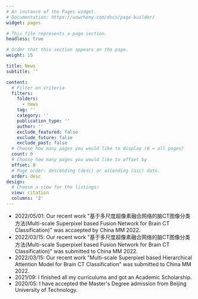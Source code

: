 ```yaml
---
# An instance of the Pages widget.
# Documentation: https://wowchemy.com/docs/page-builder/
widget: pages

# This file represents a page section.
headless: true

# Order that this section appears on the page.
weight: 15

title: News
subtitle: ''

content:
  # Filter on criteria
  filters:
    folders:
      - news
    tag: ''
    category: ''
    publication_type: ''
    author: ''
    exclude_featured: false
    exclude_future: false
    exclude_past: false
  # Choose how many pages you would like to display (0 = all pages)
  count: 0
  # Choose how many pages you would like to offset by
  offset: 0
  # Page order: descending (desc) or ascending (asc) date.
  order: desc
design:
  # Choose a view for the listings:
  view: citation
  columns: '2'
---
```

<ul>
<li>2022/05/01: Our recent work "基于多尺度超像素融合网络的脑CT图像分类方法(Multi-scale Superpixel based Fusion Network for Brain CT Classification)" was accaepted by China MM 2022.
<li>2022/03/15: Our recent work "基于多尺度超像素融合网络的脑CT图像分类方法(Multi-scale Superpixel based Fusion Network for Brain CT Classification)" was submitted to China MM 2022.</li>
<li>2022/03/15: Our recent work "Multi-scale Superpixel based Hierarchical Attention Model  for  Brain  CT  Classiﬁcation" was submitted to China MM 2022.</li>
<!-- <li>2022/02/05: Our recent work "Cross-modal Contrastive Attention Model for Medical Report Generation" was submitted to JBHI. </li> -->
<li>2021/09: I finished all my curriculums and got an Academic Scholarship.</li>
<li>2020/05: I have accepted the Master's Degree admission from Beijing University of Technology.</li>
</ul>